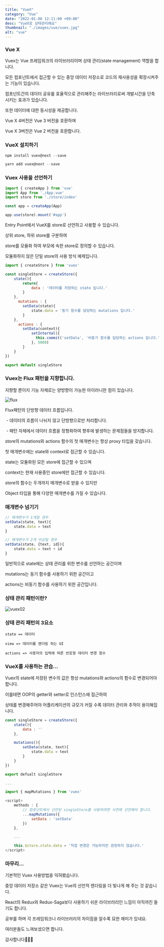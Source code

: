 ```yaml
---
title: "VueX"
category: "Vue"
date: "2022-01-08 12:11:00 +09:00"
desc: "VueX로 상태관리해요"
thumbnail: "./images/vue/vuex.jpg"
alt: "vue"
---
```



### Vue X

Vuex는 Vue 프레임워크의 라이브러리이며 상태 관리(state management) 역할을 합니다.

모든 컴포넌트에서 접근할 수 있는 중앙 데이터 저장소로 코드의 재사용성을 확장시켜주는 기능이 있습니다.

컴포넌트간의 데이터 공유를 효율적으로 관리해주는 라이브러리로써 개발시간을 단축시키는 효과가 있습니다. 

또한 데이터에 대한 동시성을 제공합니다.

Vue X 4버전은 Vue 3 버전을 호환하며 

Vue X 3버전은 Vue 2 버전을 호환합니다.

### VueX 설치하기
```js
npm install vuex@next --save

yarn add vuex@next --save
```


### Vuex 사용을 선언하기

```js
import { createApp } from 'vue'
import App from './App.vue'
import store from './store/index'

const app = createApp(App)

app.use(store).mount('#app')
```

Entry Point에서 VueX를  store로 선언하고 사용할 수 있습니다.

상위 store, 하위 store를 구분하여 

store를 모듈화 하여 부모에 속한 store로 정의할 수 있습니다.

모듈화하지 않은 단일 store의 사용 방식 예제입니다.

```js
import { createStore } from 'vuex'

const singleStore = createStore({
    state(){
        return{
            data : '데이터를 저장하는 state 입니다.'
        }
    },
      mutations : {
        setData(state){
            state.data = '동기 함수를 담당하는 mutations 입니다.'
        }
    },
      actions : {
        setData(context){
            setInterVal({
              this.commit('setData', '비동기 함수를 담당하는 actions 입니다.')
            }, 5000)
        }
    }
})

export default singleStore
```

### Vuex는 Flux 패턴을 지향합니다.
지향할 뿐이지 기능 자체로는 양방향이 가능한 아이러니한 점이 있습니다.

![flux](https://user-images.githubusercontent.com/85836879/174552402-cf96bc1c-39ab-42fd-946a-fb094bbf94de.png)

Flux패턴의 단방향 데이터 흐름입니다.

 - 데이터의 흐름이 나뉘지 않고 단방향으로만 처리합니다.

 - 패턴 자체에서 데이터 흐름을 정형화하여 향후에 발생하는 문제점들을 방지합니다.
 
store의 mutations와 actions 함수의 첫 매개변수는 항상 proxy 타입을 갖습니다.

첫 매개변수에는 state와 context로 접근할 수 있습니다.

state는 모듈화된 모든 store에 접근할 수 있으며

context는 현재 사용중인 store에만 접근할 수 있습니다.

store의 함수는 두개까지 매개변수로 받을 수 있지만

Object 타입을 통해 다양한 매개변수를 가질 수 있습니다.

### 매개변수 넘기기
```js
// 매개변수가 1개일 경우
setData(state, text){
    state.data = text
}

// 매개변수가 2개 이상일 경우
setData(state, {text, id}){
    state.data = text + id
}
```

일반적으로 state에는 상태 관리를 위한 변수를 선언하는 공간이며

mutations는 동기 함수를 사용하기 위한 공간이고

actions는 비동기 함수를 사용하기 위한 공간입니다.

### 상태 관리 패턴이란?

![vuex02](https://user-images.githubusercontent.com/85836879/174552386-11f60b98-e5f5-4f2c-ab3c-bfa5b3f14f28.png)

### 상태 관리 패턴의 3요소
    state == 데이터

    view => 데이터를 렌더링 하는 UI
    
    actions => 사용자의 입력에 따른 반응형 데이터 변경 함수

### VueX를 사용하는 관습...
Vuex의 state에 저장된 변수의 값은 항상 mutations와 actions의 함수로 변경되어야 합니다.

이를테면 OOP의 getter와 setter로 인스턴스에 접근하여

상태를 변경해주어야 어플리케이션의 규모가 커질 수록 데이터 관리와 추적이 용이해집니다.

```js
const singleStore = createStore({
    state(){
        data : ''
    },

    mutations(){
        setData(state, text){
            state.data = text
        }
    }
})

export defualt singleStore

...

import { mapMutations } from 'vuex'

<script>
    methods : {
        // 컴포넌트에서 선언된 singleStore를 사용하려면 사전에 선언해야 합니다.
        ...mapMutations({
            setData : 'setData'
        })
    },

    ...

    this.$store.state.data = '직접 변경은 가능하지만 권장하지 않습니다.'
</script>
```

### 마무리...
기본적인 Vuex 사용방법을 익혀봤습니다.

중앙 데이터 저장소 같은 Vuex는 Vue의 선언적 렌더링을 더 빛나게 해 주는 것 같습니다.

React의 Redux와 Redux-Saga보다 사용하기 쉬운 라이브러리인 느낌이 아직까진 들기도 합니다.

공부를 하며 각 프레임워크나 라이브러리의 차이점을 알수록 묘한 재미가 있네요. 

여러분들도 느껴보셨으면 합니다.

감사합니다👨🏻‍🔧

